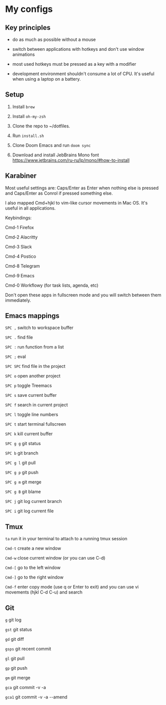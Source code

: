 # My configs

## Key principles

- do as much as possible without a mouse

- switch between applications with hotkeys and don't use window animations

- most used hotkeys must be pressed as a key with a modifier

- development environment shouldn't consume a lot of CPU. It's useful when using a laptop on a battery.


## Setup

1. Install `brew`

2. Install `oh-my-zsh`

3. Clone the repo to ~/dotfiles.

4. Run `install.sh`

5. Clone Doom Emacs and run `doom sync`

6. Download and install JebBrains Mono font https://www.jetbrains.com/ru-ru/lp/mono/#how-to-install


## Karabiner

Most useful settings are: Caps/Enter as Enter when nothing else is pressed and Caps/Enter as Conrol if pressed something else.

I also mapped Cmd+hjkl to vim-like cursor movements in Mac OS. It's useful in all applications.

Keybindings:

Cmd-1 Firefox

Cmd-2 Alacritty

Cmd-3 Slack

Cmd-4 Postico

Cmd-8 Telegram

Cmd-9 Emacs

Cmd-0 Workflowy (for task lists, agenda, etc)

Don't open these apps in fullscreen mode and you will switch between them immediately.


## Emacs mappings

`SPC ,`   switch to workspace buffer

`SPC .`   find file

`SPC :`   run function from a list

`SPC ;`   eval

`SPC SPC` find file in the project

`SPC o`   open another project

`SPC p`   toggle Treemacs

`SPC s`   save current buffer

`SPC f`   search in current project

`SPC l`   toggle line numbers

`SPC t`   start terminal fullscreen

`SPC k`   kill current buffer

`SPC g g` git status

`SPC b`   git branch

`SPC g l` git pull

`SPC g p` git push

`SPC g m` git merge

`SPC g B` git blame

`SPC j`   git log current branch

`SPC i`   git log current file


## Tmux

`ta`    run it in your terminal to attach to a running tmux session

`Cmd-t` create a new window

`Cmd-w` close current window (or you can use C-d)

`Cmd-[` go to the left window

`Cmd-]` go to the right window

`Cmd-f` enter copy mode (use q or Enter to exit) and you can use vi movements (hjkl C-d C-u) and search


## Git

`g`    git log

`gst`  git status

`gd`   git diff

`gsps` git recent commit

`gl`   git pull

`gp`   git push

`gm`   git merge

`gca`  git commit -v -a

`gca1` git commit -v -a --amend
